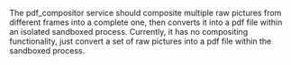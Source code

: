 The pdf_compositor service should composite multiple raw pictures from different
frames into a complete one, then converts it into a pdf file within an isolated
sandboxed process. Currently, it has no compositing functionality, just convert
a set of raw pictures into a pdf file within the sandboxed process.
